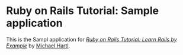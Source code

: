 # Ruby on Rails Tutorial: Sample application

This is the Sampl application for
[*Ruby on Rails Tutorial: Learn Rails by Example*](http://railstutorial.org/)
by [Michael Hartl](http://michaelhartl.com/).